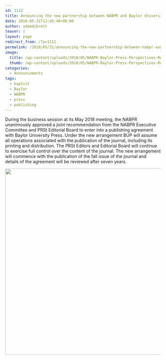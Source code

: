 ```yaml
---
id: 1112
title: Announcing the new partnership between NABPR and Baylor University Press
date: 2018-05-31T12:45:40+00:00
author: adamdjbrett
teaser: |
layout: page
redirect_from: /?p=1112
permalink: /2018/05/31/announcing-the-new-partnership-between-nabpr-and-baylor-university-press/
image:
  title: /wp-content/uploads/2018/05/NABPR-Baylor-Press-Perspectives-Religious-Studies.png
  thumb: /wp-content/uploads/2018/05/NABPR-Baylor-Press-Perspectives-Religious-Studies-150x150.png
categories:
  - Announcements
tags:
  - baptist
  - Baylor
  - NABPR
  - press
  - publishing
---
```

During the business session at its May 2018 meeting, the NABPR unanimously approved a joint recommendation from the NABPR Executive Committee and PRSt Editorial Board to enter into a publishing agreement with Baylor University Press. Under the new arrangement BUP will assume all operations associated with the publication of the journal, including its printing and distribution. The PRSt Editors and Editorial Board will continue to exercise full control over the content of the journal. The new arrangement will commence with the publication of the fall issue of the journal and details of the agreement will be reviewed after seven years.

[<img class="aligncenter size-large wp-image-1043" src="/wp-content/uploads/2018/05/NABPR-Baylor-Press-Perspectives-Religious-Studies-1024x1024.png" alt="" width="600" height="600" srcset="/wp-content/uploads/2018/05/NABPR-Baylor-Press-Perspectives-Religious-Studies-1024x1024.png 1024w, /wp-content/uploads/2018/05/NABPR-Baylor-Press-Perspectives-Religious-Studies-150x150.png 150w, /wp-content/uploads/2018/05/NABPR-Baylor-Press-Perspectives-Religious-Studies-300x300.png 300w, /wp-content/uploads/2018/05/NABPR-Baylor-Press-Perspectives-Religious-Studies-768x768.png 768w, /wp-content/uploads/2018/05/NABPR-Baylor-Press-Perspectives-Religious-Studies.png 1080w" sizes="(max-width: 600px) 100vw, 600px" />](/wp-content/uploads/2018/05/NABPR-Baylor-Press-Perspectives-Religious-Studies.png)
